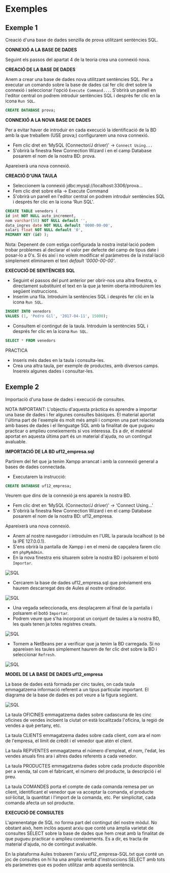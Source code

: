 # Exemples

## Exemple 1

Creació d'una base de dades senzilla de prova utilitzant sentències SQL.

**CONNEXIÓ A LA BASE DE DADES**

Seguint els passos del apartat 4 de la teoria crea una connexió nova. 

**CREACIÓ DE LA BASE DE DADES**

Anem a crear una base de dades nova utilitzant sentències SQL.
Per a executar un comando sobre la base de dades cal fer clic dret sobre la connexió i seleccionar l'opció `Execute Command...`.
S'obrirà un panell en l'editor central on podrem introduir sentències SQL i desprès fer clic en la icona `Run SQL`.

```sql
CREATE DATABASE prova;
```

**CONNEXIÓ A LA NOVA BASE DE DADES**

Per a evitar  haver de introduir en cada execució la identificació de la BD amb la que treballem (USE prova;) configurarem una nova connexió.

- Fem clic dret en ‘MySQL (Connector/J driver)' → `Connect Using...`
- S'obrirà la finestra New Connection Wizard i en el camp Database posarem el nom de la nostra BD: prova.

Apareixerà una nova connexió.

**CREACIÓ D'UNA TAULA**

- Seleccionem la connexió jdbc:mysql://localhost:3306/prova...  
- Fem clic dret sobre ella → Execute Command
- S'obrirà un panell en l'editor central on podrem introduir sentències SQL i després fer clic en la icona ‘Run SQL'.

```sql
CREATE TABLE venedors ( 
id int NOT NULL auto_increment, 
nom varchar(50) NOT NULL default '', 
data_ingres date NOT NULL default '0000-00-00', 
salari float NOT NULL default '0', 
PRIMARY KEY (id) ); 
```

Nota: Depenent de com estiga configurada la nostra instal·lació podem trobar problemes al declarar el valor per defecte del camp de tipus date i posar-lo a 0's. Si és així i no volem modificar el paràmetres de la instal·lació simplement eliminarem el text *default '0000-00-00'*.

**EXECUCIÓ DE SENTÈNCIES SQL**

- Seguint el passos del punt anterior per obrir-nos una altra finestra, o directament substituint el text en la que ja tenim oberta introduirem les següent instruccions. 
- Inserim una fila. Introduim la sentències SQL i després fer clic en la icona `Run SQL`.

```sql
INSERT INTO venedors
VALUES (1, 'Pedro Gil', '2017-04-11', 15000);  
```

- Consultem el contingut de la taula. Introduim la sentències SQL i després fer clic en la icona `Run SQL`.

```sql
SELECT * FROM venedors
```

PRACTICA

- Inserís més dades en la taula i consulta-les.
- Crea una altra taula, per exemple de productes, amb diversos camps. Insereix algunes dades i consultar-les.

## Exemple 2

Importació d'una base de dades i execució de consultes.

NOTA IMPORTANT: L'objectiu d'aquesta pràctica és aprendre a importar una base de dades i fer algunes consultes bàsiques. El material aportat l'última part de l'exemple és molt més ampli i compren una part relacionada amb bases de dades i el llenguatge SQL amb la finalitat de que pugueu practicar o amplieu coneixements si vos interessa. Es a dir, el material aportat en aquesta última part és un material d'ajuda, no un contingut avaluable.

**IMPORTACIÓ DE LA BD uf12_empresa.sql**

Partirem del fet que ja tenim Xampp arrancat i amb la connexió general a bases de dades connectada.

- Executarem la instrucció:

```sql
CREATE DATABASE uf12_empresa;
```

Veurem que dins de la connexió ja ens apareix la nostra BD.

- Fem clic dret en  ‘MySQL (Connector/J driver)' → ‘Connect Using...'
- S'obrirà la finestra New Connection Wizard i en el camp Database posarem el nom de la nostra BD: uf12_empresa.

Apareixerà una nova connexió.

- Anem al nostre navegador i introduïm en l'URL la paraula localhost (o bé la IPE 127.0.0.1).
- S'ens obrirà la pantalla de Xampp i en el menú de capçalera farem clic en `phpMyAdmin`.
- En la nova finestra ens situarem sobre la nostra BD i polsarem el botó `Importar`.

![SQL](/uf12/exemple2_1.png)

- Cercarem la base de dades uf12_empresa.sql que prèviament ens haurem descarregat des de Aules al nostre ordinador.

![SQL](/uf12/exemple2_2.png)

- Una vegada seleccionada, ens desplaçarem al final de la pantalla i polsarem el botó `Importar`.
- Podrem veure que s'ha incorporat un conjunt de taules a la nostra BD, les quals tenen ja totes registres creats.

![SQL](/uf12/exemple2_3.png)

- Tornem a NetBeans per a verificar que ja tenim la BD carregada. Si no apareixen les taules simplement haurem de fer clic dret sobre la BD i seleccionar `Refresh`.

![SQL](/uf12/exemple2_4.png)


**MODEL DE LA BASE DE DADES uf12_empresa**

La base de dades està formada per cinc taules, on cada taula emmagatzema informació referent a un tipus particular important. El diagrama de la base de dades es pot veure a la figura següent.

![SQL](/uf12/exemple2_5.png)

La taula OFICINES emmagatzema dades sobre cadascuna de les cinc oficines de vendes incloent la ciutat on està localitzada l'oficina, la regió de vendes a què pertany, etc.

La taula CLIENTS emmagatzema dades sobre cada client, com ara el nom de l'empresa, el límit de crèdit i el venedor que atén el client.

La taula REPVENTES emmagatzema el número d'empleat, el nom, l'edat, les vendes anuals fins ara i altres dades referents a cada venedor.

La taula PRODUCTES emmagatzema dades sobre cada producte disponible per a venda, tal com el fabricant, el número del producte, la descripció i el preu.

La taula COMANDES porta el compte de cada comanda remesa per un client, identificant el venedor que va acceptar la comanda, el producte sol·licitat, la quantitat i l'import de la comanda, etc. Per simplicitat, cada comanda afecta un sol producte.

**EXECUCIÓ DE CONSULTES**

L'aprenentatge de SQL no forma part del contingut del nostre mòdul. No obstant això, hem inclòs aquest arxiu que conté una àmplia varietat de consultes SELECT sobre la base de dades que hem creat amb la finalitat de que pugueu practicar o amplieu coneixements. Es a dir, es tracta de material d'ajuda, no de contingut avaluable.

En la plataforma Aules trobarem l'arxiu uf12_empresa-SQL.txt que conté un joc de consultes on hi ha una amplia veritat d'instruccions SELECT amb tots els paràmetres que es poden utilitzar amb aquesta sentència.
